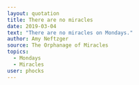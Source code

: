 ```yaml
---
layout: quotation
title: There are no miracles
date: 2019-03-04
text: "There are no miracles on Mondays."
author: Amy Neftzger
source: The Orphanage of Miracles
topics:
  - Mondays
  - Miracles
user: phocks
---
```

